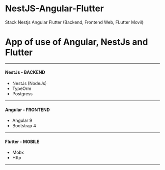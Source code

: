 # NestJS-Angular-Flutter
Stack Nestjs Angular Flutter (Backend, Frontend Web, FLutter Movil)

# App of use of Angular, NestJs and Flutter 
---
#### NestJs - BACKEND
- NestJs (NodeJs)
- TypeOrm
- Postgress
---
#### Angular - FRONTEND
- Angular 9
- Bootstrap 4
---
#### Flutter - MOBILE
- Mobx
- Http
---
